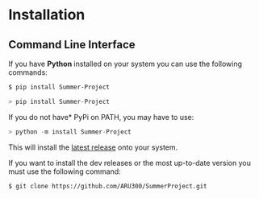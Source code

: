 # Installation

## Command Line Interface

If you have **Python** installed on your system you can use the following commands:

```bash
$ pip install Summer-Project
```

```python
> pip install Summer-Project
```

If you do not have\* PyPi on PATH, you may have to use:

```python
> python -m install Summer-Project
```

This will install the [latest release](https://pypi.org/project/Summer-Project/2.0/) onto your system.

If you want to install the dev releases or the most up-to-date version you must use the following command:

```bash
$ git clone https://github.com/ARU300/SummerProject.git
```

